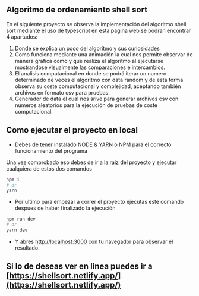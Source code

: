 
## Algoritmo de ordenamiento shell sort

En el siguiente proyecto se observa la implementación del algoritmo shell sort mediante el uso de typescript en esta pagina web se podran encontrar 4 apartados:

1. Donde se explica un poco del algoritmo y sus curiosidades
2. Como funciona mediante una animación la cual nos permite observar de manera grafica como  y que realiza el algoritmo al ejecutarse mostrandose visualmente las comparaciones e intercambios.
3. El analisis computacional en donde se podrá iterar un numero determinado de veces el algoritmo con data random y de esta forma observa su coste computacional y complejidad, aceptando también archivos en formato csv para pruebas.
4. Generador de data el cual nos srive para generar archivos csv con numeros aleatorios para la ejecución de pruebas de coste computacional.

## Como ejecutar el proyecto en local

* Debes de tener instalado NODE & YARN o NPM para el correcto funcionamiento del programa

Una vez comprobado eso debes de ir a la raiz del proyecto y ejecutar cualquiera de estos dos comandos

```bash
npm i
# or
yarn
```

* Por ultimo para empezar a correr el proyecto ejecutas este comando despues de haber finalizado la ejecución

```bash
npm run dev
# or
yarn dev
```

* Y abres [http://localhost:3000](http://localhost:3000) con tu navegador para observar el resultado.

## Si lo de deseas ver en linea puedes ir a [https://shellsort.netlify.app/](https://shellsort.netlify.app/)
